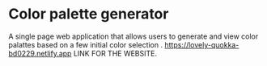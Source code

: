 # Color palette generator 
A single page web application that allows users to generate and view color palattes based on a few initial color selection .
https://lovely-quokka-bd0229.netlify.app  LINK FOR THE WEBSITE.
